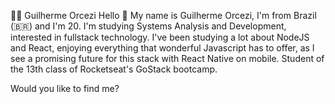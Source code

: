👨‍💻 Guilherme Orcezi
Hello 👋
My name is Guilherme Orcezi, I'm from Brazil (🇧🇷) and I'm 20. I'm studying Systems Analysis and Development, interested in fullstack technology. I've been studying a lot about NodeJS and React, enjoying everything that wonderful Javascript has to offer, as I see a promising future for this stack with React Native on mobile. Student of the 13th class of Rocketseat's GoStack bootcamp.

Would you like to find me?

